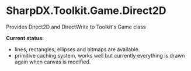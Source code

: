 SharpDX.Toolkit.Game.Direct2D
=============================

Provides Direct2D and DirectWrite to Toolkit's Game class

**Current status:**

- lines, rectangles, ellipses and bitmaps are available.
- primitive caching system, works well but currently everything is drawn again when canvas is modified.
